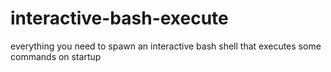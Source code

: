 interactive-bash-execute
========================

everything you need to spawn an interactive bash shell that executes some commands on startup
